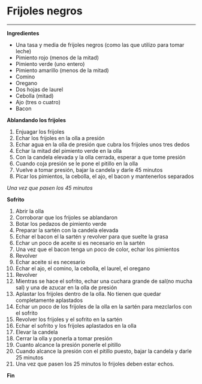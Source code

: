 # Frijoles negros  #
-----------------------------

**Ingredientes**

- Una tasa y media de frijoles negros (como las que utilizo para tomar leche)
- Pimiento rojo (menos de la mitad)
- Pimiento verde (uno entero)
- Pimiento amarillo (menos de la mitad)
- Comino
- Oregano
- Dos hojas de laurel
- Cebolla (mitad)
- Ajo (tres o cuatro)
- Bacon


**Ablandando los frijoles**

1. Enjuagar los frijoles
2. Echar los frijoles en la olla a presión
2. Echar agua en la olla de presión que cubra los frijoles unos tres dedos
3. Echar la mitad del pimiento verde en la olla
4. Con la candela elevada y la olla cerrada, esperar a que tome presión
5. Cuando coja presión se le pone el pitillo en la olla
6. Vuelve a tomar presión, bajar la candela y darle 45 minutos
7. Picar los pimientos, la cebolla, el ajo, el bacon y mantenerlos separados


*Una vez que pasen los 45 minutos*

**Sofrito**

1. Abrir la olla
2. Corroborar que los frijoles se ablandaron
3. Botar los pedazos de pimiento verde
4. Preparar la sartén con la candela elevada
5. Echar el bacon el la sartén y revolver para que suelte la grasa
6. Echar un poco de aceite si es necesario en la sartén
7. Una vez que el bacon tenga un poco de color, echar los pimientos
8. Revolver
9. Echar aceite si es necesario
10. Echar el ajo, el comino, la cebolla, el laurel, el oregano
11. Revolver
12. Mientras se hace el sofrito, echar una cuchara grande de sal(no mucha sal) y una de azucar en la olla de presión 
13. Aplastar los frijoles dentro de la olla. No tienen que quedar completamente aplastados
14. Echar un poco de los frijoles de la olla en la sartén para mezclarlos con el sofrito
15. Revolver los frijoles  y el sofrito en la sartén
16. Echar el sofrito y los frijoles aplastados en la olla
17. Elevar la candela
17. Cerrar la olla y ponerla a tomar presión
18. Cuanto alcance la presión ponerle el pitillo
19. Cuando alcance la presión con el pitillo puesto, bajar la candela y darle 25 minutos
20. Una vez que pasen los 25 minutos lo frijoles deben estar echos.


**Fin**
